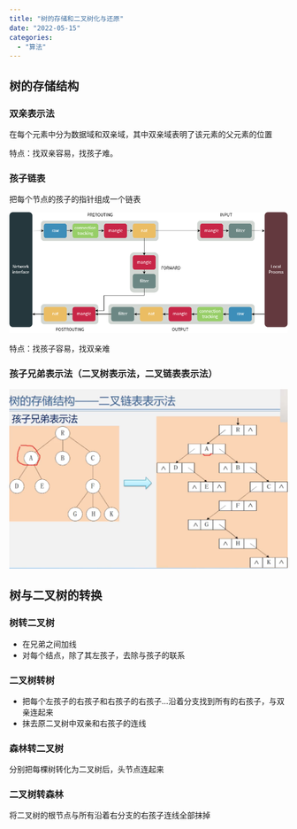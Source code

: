 ```yaml
---
title: "树的存储和二叉树化与还原"
date: "2022-05-15"
categories:
  - "算法"
---
```


## 树的存储结构

### 双亲表示法

在每个元素中分为数据域和双亲域，其中双亲域表明了该元素的父元素的位置

特点：找双亲容易，找孩子难。

### 孩子链表

把每个节点的孩子的指针组成一个链表

![](images/image.png)

特点：找孩子容易，找双亲难

### 孩子兄弟表示法（二叉树表示法，二叉链表表示法）

![](images/image-1-1024x659.png)

## 树与二叉树的转换

### 树转二叉树

- 在兄弟之间加线
- 对每个结点，除了其左孩子，去除与孩子的联系

### 二叉树转树

- 把每个左孩子的右孩子和右孩子的右孩子...沿着分支找到所有的右孩子，与双亲连起来
- 抹去原二叉树中双亲和右孩子的连线

### 森林转二叉树

分别把每棵树转化为二叉树后，头节点连起来

### 二叉树转森林

将二叉树的根节点与所有沿着右分支的右孩子连线全部抹掉
